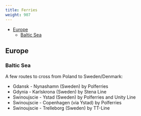 ```yaml
---
title: Ferries
weight: 907
---
```


<!-- vim-markdown-toc GFM -->

* [Europe](#europe)
    * [Baltic Sea](#baltic-sea)

<!-- vim-markdown-toc -->

## Europe

### Baltic Sea

A few routes to cross from Poland to Sweden/Denmark:

* Gdansk - Nynashamn (Sweden) by Polferries
* Gdynia - Karlskrona (Sweden) by Stena Line
* Swinoujscie - Ystad (Sweden) by Polferries and Unity Line
* Swinoujscie - Copenhagen (via Ystad) by Polferries
* Swinoujscie - Trelleborg (Sweden) by TT-Line
